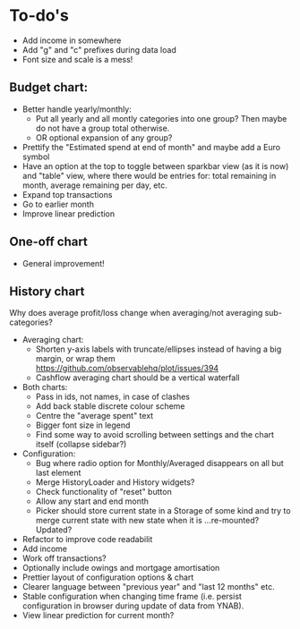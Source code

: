 # To-do's

- Add income in somewhere
- Add "g" and "c" prefixes during data load
- Font size and scale is a mess!

## Budget chart:

- Better handle yearly/monthly:
  - Put all yearly and all montly categories into one group? Then maybe do not have a group total otherwise.
  - OR optional expansion of any group?
- Prettify the "Estimated spend at end of month" and maybe add a Euro symbol
- Have an option at the top to toggle between sparkbar view (as it is now) and "table" view, where there would be entries for: total remaining in month, average remaining per day, etc.
- Expand top transactions
- Go to earlier month
- Improve linear prediction

## One-off chart

- General improvement!

## History chart

Why does average profit/loss change when averaging/not averaging sub-categories?

- Averaging chart:
  - Shorten y-axis labels with truncate/ellipses instead of having a big margin, or wrap them
    https://github.com/observablehq/plot/issues/394
  - Cashflow averaging chart should be a vertical waterfall
- Both charts:
  - Pass in ids, not names, in case of clashes
  - Add back stable discrete colour scheme
  - Centre the "average spent" text
  - Bigger font size in legend
  - Find some way to avoid scrolling between settings and the chart itself (collapse sidebar?)
- Configuration:
  - Bug where radio option for Monthly/Averaged disappears on all but last element
  - Merge HistoryLoader and History widgets?
  - Check functionality of "reset" button
  - Allow any start and end month
  - Picker should store current state in a Storage of some kind and try to merge current state with new state
    when it is ...re-mounted? Updated?
- Refactor to improve code readabilit
- Add income 
- Work off transactions?
- Optionally include owings and mortgage amortisation 
- Prettier layout of configuration options & chart
- Clearer language between "previous year" and "last 12 months" etc.
- Stable configuration when changing time frame (i.e. persist configuration in browser during update of data from YNAB).
- View linear prediction for current month?
